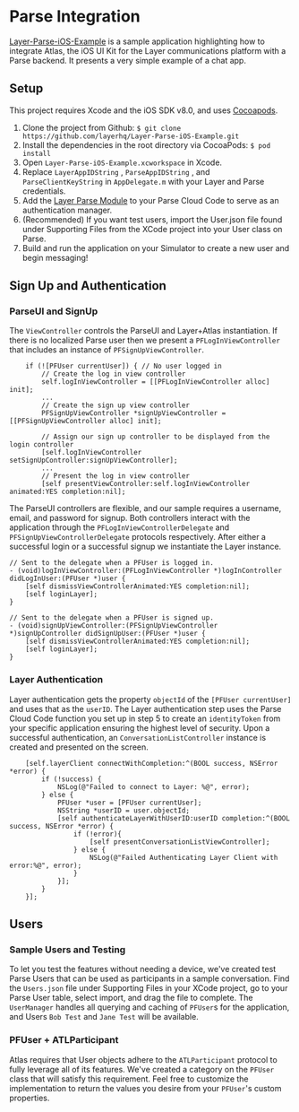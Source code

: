 # Parse Integration
[Layer-Parse-iOS-Example](https://github.com/layerhq/Layer-Parse-iOS-Example) is a sample application highlighting how to integrate Atlas, the iOS UI Kit for the Layer communications platform with a Parse backend. It presents a very simple example of a chat app.

## Setup

This project requires Xcode and the iOS SDK v8.0, and uses [Cocoapods](cocoapods.org).

1. Clone the project from Github: `$ git clone https://github.com/layerhq/Layer-Parse-iOS-Example.git`
2. Install the dependencies in the root directory via CocoaPods: `$ pod install`
3. Open `Layer-Parse-iOS-Example.xcworkspace` in Xcode.
4. Replace `LayerAppIDString` , `ParseAppIDString` , and `ParseClientKeyString` in `AppDelegate.m` with your Layer and Parse credentials.
5. Add the [Layer Parse Module](https://github.com/layerhq/layer-parse-module) to your Parse Cloud Code to serve as an authentication manager.
6. (Recommended) If you want test users, import the User.json file found under Supporting Files from the XCode project into your User class on Parse.
7. Build and run the application on your Simulator to create a new user and begin messaging!

## Sign Up and Authentication

### ParseUI and SignUp

The `ViewController` controls the ParseUI and Layer+Atlas instantiation.  If there is no localized Parse user then we present a `PFLogInViewController` that includes an instance of `PFSignUpViewController`.  

```objc
    if (![PFUser currentUser]) { // No user logged in
        // Create the log in view controller
        self.logInViewController = [[PFLogInViewController alloc] init];
        ...
        // Create the sign up view controller
        PFSignUpViewController *signUpViewController = [[PFSignUpViewController alloc] init];
        
        // Assign our sign up controller to be displayed from the login controller
        [self.logInViewController setSignUpController:signUpViewController];
        ...
        // Present the log in view controller
        [self presentViewController:self.logInViewController animated:YES completion:nil];
```

The ParseUI controllers are flexible, and our sample requires a username, email, and password for signup.  Both controllers interact with the application through the `PFLogInViewControllerDelegate` and `PFSignUpViewControllerDelegate` protocols respectively. After either a successful login or a successful signup we instantiate the Layer instance.

```objc
// Sent to the delegate when a PFUser is logged in.
- (void)logInViewController:(PFLogInViewController *)logInController didLogInUser:(PFUser *)user {
    [self dismissViewControllerAnimated:YES completion:nil];
    [self loginLayer];
}

// Sent to the delegate when a PFUser is signed up.
- (void)signUpViewController:(PFSignUpViewController *)signUpController didSignUpUser:(PFUser *)user {
    [self dismissViewControllerAnimated:YES completion:nil];
    [self loginLayer];
}
```

### Layer Authentication

Layer authentication gets the property `objectId` of the `[PFUser currentUser]` and uses that as the `userID`.  The Layer authentication step uses the Parse Cloud Code function you set up in step 5 to create an `identityToken` from your specific application ensuring the highest level of security. Upon a successful authentication, an `ConversationListController` instance is created and presented on the screen.

```objc
    [self.layerClient connectWithCompletion:^(BOOL success, NSError *error) {
        if (!success) {
            NSLog(@"Failed to connect to Layer: %@", error);
        } else {
            PFUser *user = [PFUser currentUser];
            NSString *userID = user.objectId;
            [self authenticateLayerWithUserID:userID completion:^(BOOL success, NSError *error) {
                if (!error){
                    [self presentConversationListViewController];
                } else {
                    NSLog(@"Failed Authenticating Layer Client with error:%@", error);
                }
            }];
        }
    }];
```
## Users

### Sample Users and Testing

To let you test the features without needing a device, we've created test Parse Users that can be used as participants in a sample conversation.  Find the `Users.json` file under Supporting Files in your XCode project, go to your Parse User table, select import, and drag the file to complete.  The `UserManager` handles all querying and caching of `PFUser`s for the application, and Users `Bob Test` and `Jane Test` will be available.

### PFUser + ATLParticipant

Atlas requires that User objects adhere to the `ATLParticipant` protocol to fully leverage all of its features.  We've created a category on the `PFUser` class that will satisfy this requirement.  Feel free to customize the implementation to return the values you desire from your `PFUser`'s custom properties.

